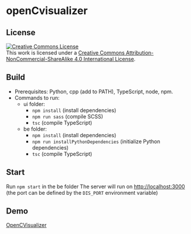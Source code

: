 # openCvisualizer
## License
[![Creative Commons License](https://i.creativecommons.org/l/by-nc-sa/4.0/88x31.png)](http://creativecommons.org/licenses/by-nc-sa/4.0/)  
This work is licensed under a [Creative Commons Attribution-NonCommercial-ShareAlike 4.0 International License](http://creativecommons.org/licenses/by-nc-sa/4.0/).
## Build
* Prerequisites: Python, cpp (add to PATH), TypeScript, node, npm.
* Commands to run:
    * ui folder:
        * `npm install` (install dependencies)
        * `npm run sass` (compile SCSS)
        * `tsc` (compile TypeScript)
    * be folder:
        * `npm install` (install dependencies)
        * `npm run installPythonDependencies` (initialize Python dependencies)
        * `tsc` (compile TypeScript)
## Start
Run `npm start` in the be folder
The server will run on [http://localhost:3000](http://localhost:3000) (the port can be defined by the `DIS_PORT` environment variable)
## Demo
[OpenCVisualizer](http://aranos.go.ro/)
